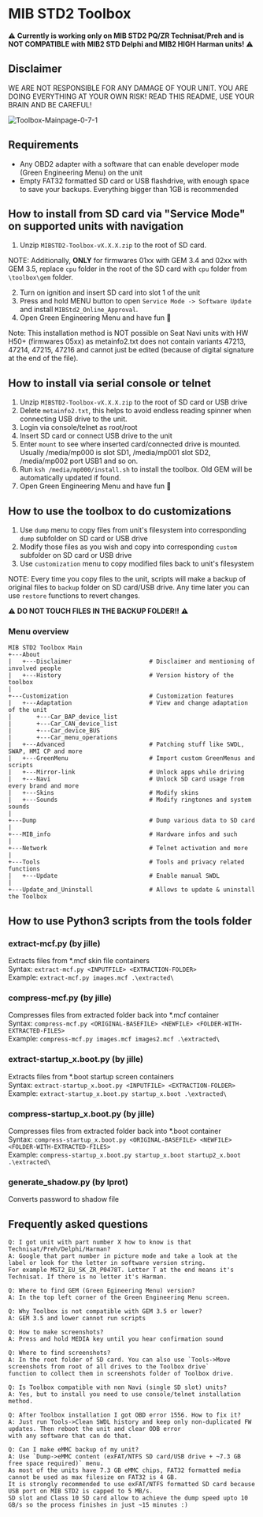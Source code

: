 
# MIB STD2 Toolbox
⚠️ **Currently is working only on MIB STD2 PQ/ZR Technisat/Preh and is NOT COMPATIBLE with MIB2 STD Delphi and MIB2 HIGH Harman units!** ⚠️

## Disclaimer
WE ARE NOT RESPONSIBLE FOR ANY DAMAGE OF YOUR UNIT. YOU ARE DOING EVERYTHING AT YOUR OWN RISK! READ THIS README, USE YOUR BRAIN AND BE CAREFUL!

![Toolbox-Mainpage-0-7-1](https://user-images.githubusercontent.com/55631413/119200127-98ff7b80-ba8c-11eb-93ce-f3b50c819deb.png)

## Requirements
- Any OBD2 adapter with a software that can enable developer mode (Green Engineering Menu) on the unit
- Empty FAT32 formatted SD card or USB flashdrive, with enough space to save your backups. Everything bigger than 1GB is recommended

## How to install from SD card via "Service Mode" on supported units with navigation
1. Unzip `MIBSTD2-Toolbox-vX.X.X.zip` to the root of SD card. 

NOTE: Additionally, **ONLY** for firmwares 01xx with GEM 3.4 and 02xx with GEM 3.5, replace `cpu` folder in the root of the SD card with `cpu` folder from `\toolbox\gem` folder.

2. Turn on ignition and insert SD card into slot 1 of the unit
3. Press and hold MENU button to open `Service Mode -> Software Update` and install `MIBStd2_Online_Approval`.
4. Open Green Engineering Menu and have fun 🙂

Note: This installation method is NOT possible on Seat Navi units with HW H50+ (firmwares 05xx) as metainfo2.txt does not contain variants 47213, 47214, 47215, 47216 and cannot just be edited (because of digital signature at the end of the file).

## How to install via serial console or telnet
1. Unzip `MIBSTD2-Toolbox-vX.X.X.zip` to the root of SD card or USB drive
2. Delete `metainfo2.txt`, this helps to avoid endless reading spinner when connecting USB drive to the unit.
3. Login via console/telnet as root/root
4. Insert SD card or connect USB drive to the unit
5. Enter `mount` to see where inserted card/connected drive is mounted. Usually /media/mp000 is slot SD1, /media/mp001 slot SD2, /media/mp002 port USB1 and so on.
6. Run `ksh /media/mp000/install.sh` to install the toolbox. Old GEM will be automatically updated if found.
7. Open Green Engineering Menu and have fun 🙂

## How to use the toolbox to do customizations
1. Use `dump` menu to copy files from unit's filesystem into corresponding `dump` subfolder on SD card or USB drive 
2. Modify those files as you wish and copy into corresponding `custom` subfolder on SD card or USB drive
3. Use `customization` menu to copy modified files back to unit's filesystem  

NOTE: Every time you copy files to the unit, scripts will make a backup of original files to `backup` folder on SD card/USB drive. Any time later you can use `restore` functions to revert changes. 

⚠️ **DO NOT TOUCH FILES IN THE BACKUP FOLDER!!** ⚠️

### Menu overview
```
MIB STD2 Toolbox Main
+---About
|   +---Disclaimer                      # Disclaimer and mentioning of involved people
|   +---History                         # Version history of the toolbox
|
+---Customization                       # Customization features
|   +---Adaptation                      # View and change adaptation of the unit
|       +---Car_BAP_device_list   
|       +---Car_CAN_device_list    
|       +---Car_device_BUS
|       +---Car_menu_operations         
|   +---Advanced                        # Patching stuff like SWDL, SWAP, HMI CP and more
|   +---GreenMenu                       # Import custom GreenMenus and scripts
|   +---Mirror-link                     # Unlock apps while driving
|   +---Navi                            # Unlock SD card usage from every brand and more
|   +---Skins                           # Modify skins
|   +---Sounds                          # Modify ringtones and system sounds
|
+---Dump                                # Dump various data to SD card
|
+---MIB_info                            # Hardware infos and such
|
+---Network                             # Telnet activation and more
|
+---Tools                               # Tools and privacy related functions
|   +---Update                          # Enable manual SWDL
|
+---Update_and_Uninstall                # Allows to update & uninstall the Toolbox
```

## How to use Python3 scripts from the tools folder

### extract-mcf.py (by jille)
Extracts files from *.mcf skin file containers<br>
Syntax: `extract-mcf.py <INPUTFILE> <EXTRACTION-FOLDER>`<br>
Example: `extract-mcf.py images.mcf .\extracted\`

### compress-mcf.py (by jille)
Compresses files from extracted folder back into *.mcf container<br>
Syntax: `compress-mcf.py <ORIGINAL-BASEFILE> <NEWFILE> <FOLDER-WITH-EXTRACTED-FILES>`<br>
Example: `compress-mcf.py images.mcf images2.mcf .\extracted\`

### extract-startup_x.boot.py (by jille)
Extracts files from *.boot startup screen containers<br>
Syntax: `extract-startup_x.boot.py <INPUTFILE> <EXTRACTION-FOLDER>`<br>
Example: `extract-startup_x.boot.py startup_x.boot .\extracted\`

### compress-startup_x.boot.py (by jille)
Compresses files from extracted folder back into *.boot container<br>
Syntax: `compress-startup_x.boot.py <ORIGINAL-BASEFILE> <NEWFILE> <FOLDER-WITH-EXTRACTED-FILES>`<br>
Example: `compress-startup_x.boot.py startup_x.boot startup2_x.boot .\extracted\`

### generate_shadow.py (by lprot)
Converts password to shadow file

## Frequently asked questions
```
Q: I got unit with part number X how to know is that Technisat/Preh/Delphi/Harman?
A: Google that part number in picture mode and take a look at the label or look for the letter in software version string.
For example MST2_EU_SK_ZR_P0478T. Letter T at the end means it's Technisat. If there is no letter it's Harman.

Q: Where to find GEM (Green Egineering Menu) version?
A: In the top left corner of the Green Engineering Menu screen.

Q: Why Toolbox is not compatible with GEM 3.5 or lower?
A: GEM 3.5 and lower cannot run scripts

Q: How to make screenshots?
A: Press and hold MEDIA key until you hear confirmation sound

Q: Where to find screenshots?
A: In the root folder of SD card. You can also use `Tools->Move screenshots from root of all drives to the Toolbox drive`
function to collect them in screenshots folder of Toolbox drive.

Q: Is Toolbox compatible with non Navi (single SD slot) units?
A: Yes, but to install you need to use console/telnet installation method.

Q: After Toolbox installation I got OBD error 1556. How to fix it?
A: Just run Tools->Clean SWDL history and keep only non-duplicated FW updates. Then reboot the unit and clear ODB error
with any software that can do that.

Q: Can I make eMMC backup of my unit?
A: Use `Dump->eMMC content (exFAT/NTFS SD card/USB drive + ~7.3 GB free space required)` menu.
As most of the units have 7.3 GB eMMC chips, FAT32 formatted media cannot be used as max filesize on FAT32 is 4 GB.
It is strongly recommended to use exFAT/NTFS formatted SD card because USB port on MIB STD2 is capped to 5 MB/s.
SD slot and Class 10 SD card allow to achieve the dump speed upto 10 GB/s so the process finishes in just ~15 minutes :)
```
